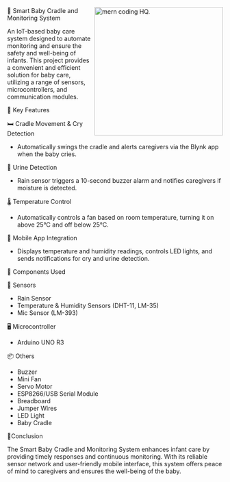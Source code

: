 <img align="right" alt="mern coding HQ." width="300" src="https://cdn.dribbble.com/users/2243198/screenshots/5791691/anim-5-800.gif">
👶 Smart Baby Cradle and Monitoring System

An IoT-based baby care system designed to automate monitoring and ensure the safety and well-being of infants. This project provides a convenient and efficient solution for baby care, utilizing a range of sensors, microcontrollers, and communication modules.

🔑 Key Features

🛏️ Cradle Movement & Cry Detection

- Automatically swings the cradle and alerts caregivers via the Blynk app when the baby cries.

🚨 Urine Detection

- Rain sensor triggers a 10-second buzzer alarm and notifies caregivers if moisture is detected.

🌡️ Temperature Control

- Automatically controls a fan based on room temperature, turning it on above 25°C and off below 25°C.

📲 Mobile App Integration

- Displays temperature and humidity readings, controls LED lights, and sends notifications for cry and urine detection.

🔧 Components Used

📡 Sensors

- Rain Sensor
- Temperature & Humidity Sensors (DHT-11, LM-35)
- Mic Sensor (LM-393)

🖥️ Microcontroller

- Arduino UNO R3

📦 Others

- Buzzer
- Mini Fan
- Servo Motor
- ESP8266/USB Serial Module
- Breadboard
- Jumper Wires
- LED Light
- Baby Cradle

 📌Conclusion

The Smart Baby Cradle and Monitoring System enhances infant care by providing timely responses and continuous monitoring. With its reliable sensor network and user-friendly mobile interface, this system offers peace of mind to caregivers and ensures the well-being of the baby.
